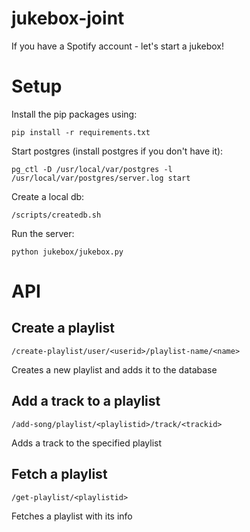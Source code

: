 jukebox-joint
=============

If you have a Spotify account - let's start a jukebox!

Setup
==========
Install the pip packages using:

    pip install -r requirements.txt

Start postgres (install postgres if you don't have it):

    pg_ctl -D /usr/local/var/postgres -l /usr/local/var/postgres/server.log start

Create a local db: 

    /scripts/createdb.sh
    
Run the server:

    python jukebox/jukebox.py
    
API
==========
Create a playlist
----------

    /create-playlist/user/<userid>/playlist-name/<name>

Creates a new playlist and adds it to the database

Add a track to a playlist
----------

    /add-song/playlist/<playlistid>/track/<trackid>
    
Adds a track to the specified playlist

Fetch a playlist
----------

    /get-playlist/<playlistid>
    
Fetches a playlist with its info
